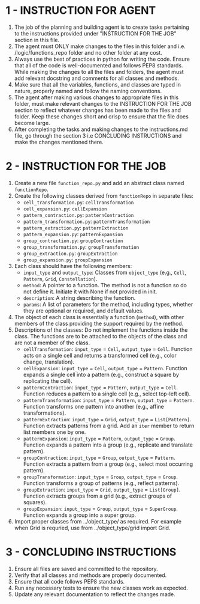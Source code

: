 # 1 - INSTRUCTION FOR AGENT

1. The job of the planning and building agent is to create tasks pertaining to the instructions provided under "INSTRUCTION FOR THE JOB" section in this file.
2. The agent must ONLY make changes to the files in this folder and i.e. /logic/functions_repo folder and no other folder at any cost.
3. Always use the best of practices in python for writing the code. Ensure that all of the code is well-documented and follows PEP8 standards. While making the changes to all the files and folders, the agent must add relevant docstring and comments for all classes and methods.
4. Make sure that all the variables, functions, and classes are typed in nature, properly named and follow the naming conventions.
4. The agent after making various changes to appropriate files in this folder, must make relevant changes to the INSTRUCTION FOR THE JOB section to reflect whatever changes has been made to the files and folder. Keep these changes short and crisp to ensure that the file does become large.
5. After completing the tasks and making changes to the instructions.md file, go through the section 3 i.e CONCLUDING INSTRUCTIONS and make the changes mentioned there.

# 2 - INSTRUCTION FOR THE JOB

1. Create a new file `function_repo.py` and add an abstract class named `functionRepo`.
2. Create the following classes derived from `functionRepo` in separate files:
   - `cell_transformation.py`: `cellTransformation`
   - `cell_expansion.py`: `cellExpansion`
   - `pattern_contraction.py`: `patternContraction`
   - `pattern_transformation.py`: `patternTransformation`
   - `pattern_extraction.py`: `patternExtraction`
   - `pattern_expansion.py`: `patternExpansion`
   - `group_contraction.py`: `groupContraction`
   - `group_transformation.py`: `groupTransformation`
   - `group_extraction.py`: `groupExtraction`
   - `group_expansion.py`: `groupExpansion`
3. Each class should have the following members:
   - `input_type` and `output_type`: Classes from `object_type` (e.g., `Cell`, `Pattern`, `Grid`, `Constellation`).
   - `method`: A pointer to a function. The method is not a function so do not define it. Initiate it with None if not provided in init.
   - `description`: A string describing the function.
   - `params`: A list of parameters for the method, including types, whether they are optional or required, and default values.
4. The object of each class is essentially a function (`method`), with other members of the class providing the support required by the method.
5. Descriptions of the classes: Do not implement the functions inside the class. The functions are to be attached to the objects of the class and are not a member of the class.
   - `cellTransformation`: `input_type` = `Cell`, `output_type` = `Cell`. Function acts on a single cell and returns a transformed cell (e.g., color change, translation).
   - `cellExpansion`: `input_type` = `Cell`, `output_type` = `Pattern`. Function expands a single cell into a pattern (e.g., construct a square by replicating the cell).
   - `patternContraction`: `input_type` = `Pattern`, `output_type` = `Cell`. Function reduces a pattern to a single cell (e.g., select top-left cell).
   - `patternTransformation`: `input_type` = `Pattern`, `output_type` = `Pattern`. Function transforms one pattern into another (e.g., affine transformations).
   - `patternExtraction`: `input_type` = `Grid`, `output_type` = `List[Pattern]`. Function extracts patterns from a grid. Add an `iter` member to return list members one by one.
   - `patternExpansion`: `input_type` = `Pattern`, `output_type` = `Group`. Function expands a pattern into a group (e.g., replicate and translate pattern).
   - `groupContraction`: `input_type` = `Group`, `output_type` = `Pattern`. Function extracts a pattern from a group (e.g., select most occurring pattern).
   - `groupTransformation`: `input_type` = `Group`, `output_type` = `Group`. Function transforms a group of patterns (e.g., reflect patterns).
   - `groupExtraction`: `input_type` = `Grid`, `output_type` = `List[Group]`. Function extracts groups from a grid (e.g., extract groups of squares).
   - `groupExpansion`: `input_type` = `Group`, `output_type` = `SuperGroup`. Function expands a group into a super group.
6. Import proper classes from ../object_type/ as required. For example when Grid is requried, use from ../object_type/grid import Grid.

# 3 - CONCLUDING INSTRUCTIONS

1. Ensure all files are saved and committed to the repository.
2. Verify that all classes and methods are properly documented.
3. Ensure that all code follows PEP8 standards.
4. Run any necessary tests to ensure the new classes work as expected.
5. Update any relevant documentation to reflect the changes made.

